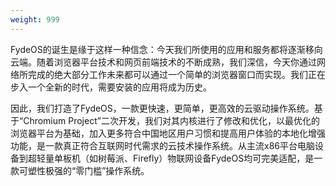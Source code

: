 ```yaml
---
weight: 999
---
```

FydeOS的诞生是缘于这样一种信念：今天我们所使用的应用和服务都将逐渐移向云端。随着浏览器平台技术和网页前端技术的不断成熟，我们深信，今天你通过网络所完成的绝大部分工作未来都可以通过一个简单的浏览器窗口而实现。我们正在步入一个全新的时代，需要安装的应用将成为历史。

因此，我们打造了FydeOS，一款更快速，更简单，更高效的云驱动操作系统。基于“Chromium Project”二次开发，我们对其内核进行了修改和优化，以最优化的浏览器平台为基础，加入更多符合中国地区用户习惯和提高用户体验的本地化增强功能，是一款真正符合互联网时代需求的云技术操作系统。从主流x86平台电脑设备到超轻量单板机（如树莓派、Firefly）物联网设备FydeOS均可完美适配，是一款可塑性极强的“零门槛”操作系统。